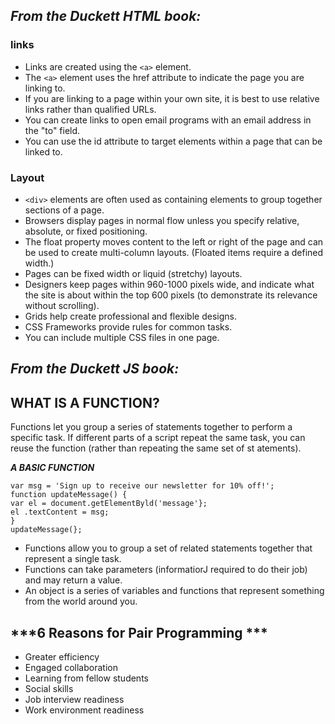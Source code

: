 ## ***From the Duckett HTML book:***
### links
- Links are created using the `<a>` element.
- The `<a>` element uses the href attribute to indicate the page you are linking to.
- If you are linking to a page within your own site, it is best to use relative links rather than qualified URLs.
- You can create links to open email programs with an email address in the "to" field.
- You can use the id attribute to target elements within a page that can be linked to.

### Layout
- `<div>` elements are often used as containing elements to group together sections of a page.
- Browsers display pages in normal flow unless you specify relative, absolute, or fixed positioning.
- The float property moves content to the left or right of the page and can be used to create multi-column layouts. (Floated items require a defined width.)
- Pages can be fixed width or liquid (stretchy) layouts.
- Designers keep pages within 960-1000 pixels wide, and indicate what the site is about within the top 600 pixels (to demonstrate its relevance without scrolling).
- Grids help create professional and flexible designs.
- CSS Frameworks provide rules for common tasks.
- You can include multiple CSS files in one page.

## ***From the Duckett JS book:***
## WHAT IS A FUNCTION?
Functions let you group a series of statements together to perform a specific task. If different parts of a script repeat the same task, you can reuse the function (rather than repeating the same set of st atements).

***A BASIC FUNCTION***
```script
var msg = 'Sign up to receive our newsletter for 10% off!';
function updateMessage() {
var el = document.getElementByld('message'};
el .textContent = msg;
}
updateMessage(};
```
- Functions allow you to group a set of related statements together that represent a single task.
- Functions can take parameters (informatiorJ required to do their job) and may return a value.
- An object is a series of variables and functions that represent something from the world around you.

## ***6 Reasons for Pair Programming ***
 - Greater efficiency
- Engaged collaboration
- Learning from fellow students
- Social skills
- Job interview readiness
- Work environment readiness







